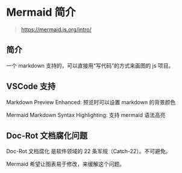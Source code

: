 # Mermaid 简介

> <https://mermaid.js.org/intro/>

## 简介

一个 markdown 支持的，可以直接用“写代码”的方式来画图的 js 项目。

## VSCode 支持

Markdown Preview Enhanced: 预览时可以设置 markdown 的背景颜色

Mermaid Markdown Syntax Highlighting: 支持 mermaid 语法高亮

## Doc-Rot 文档腐化问题

Doc-Rot 文档腐化 是软件领域的 22 条军规（Catch-22）。不可避免。

Mermaid 希望让图表易于修改，来缓解这个问题。
